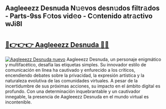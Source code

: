 ## Aagleeezz Desnuda N𝚞𝚎vos desn𝚞dos filtr𝚊dos - Parts-9ss F𝚘tos vid𝚎o - C𝚘ntenido atr𝚊ctivo wJi8l

# <h2><a href="http://mbc7m9.tromn.icu/?c=Aagleeezz+Desnuda">🔗👉👉👉 Aagleeezz Desnuda 🔗🔗</a></h2>

[![Aagleeezz Desnuda nuevo](https://i.imgur.com/pEAQMta.gif)](http://mbc7m9.tromn.icu/?c=Aagleeezz+Desnuda)
Aagleeezz Desnuda, un personaje enigmático y multifacético, desafía las etiquetas simples. Su innovador estilo de comunicación en línea ha cautivado y enfurecido a los críticos, encendiendo debates sobre la privacidad, la expresión artística y la naturaleza evolutiva de las comunidades virtuales. A pesar de la incertidumbre de sus próximas acciones, su impacto en el ámbito digital es profundo. Con una determinación inquebrantable y un cautivador innegable, la presencia de Aagleeezz Desnuda en el mundo virtual es incontenible.
